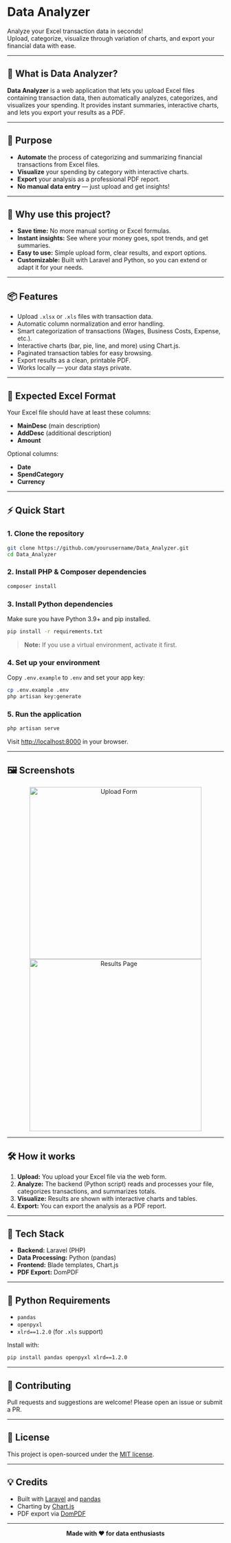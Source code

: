 # Data Analyzer

Analyze your Excel transaction data in seconds!</b><br>
Upload, categorize, visualize through variation of charts, and export your financial data with ease.

---

## 🚀 What is Data Analyzer?

**Data Analyzer** is a web application that lets you upload Excel files containing transaction data, then automatically analyzes, categorizes, and visualizes your spending. It provides instant summaries, interactive charts, and lets you export your results as a PDF.

---

## 🎯 Purpose

- **Automate** the process of categorizing and summarizing financial transactions from Excel files.
- **Visualize** your spending by category with interactive charts.
- **Export** your analysis as a professional PDF report.
- **No manual data entry** — just upload and get insights!

---

## 🧐 Why use this project?

- **Save time:** No more manual sorting or Excel formulas.
- **Instant insights:** See where your money goes, spot trends, and get summaries.
- **Easy to use:** Simple upload form, clear results, and export options.
- **Customizable:** Built with Laravel and Python, so you can extend or adapt it for your needs.

---

## 📦 Features

- Upload `.xlsx` or `.xls` files with transaction data.
- Automatic column normalization and error handling.
- Smart categorization of transactions (Wages, Business Costs, Expense, etc.).
- Interactive charts (bar, pie, line, and more) using Chart.js.
- Paginated transaction tables for easy browsing.
- Export results as a clean, printable PDF.
- Works locally — your data stays private.

---

## 📝 Expected Excel Format

Your Excel file should have at least these columns:

- **MainDesc** (main description)
- **AddDesc** (additional description)
- **Amount**

Optional columns:

- **Date**
- **SpendCategory**
- **Currency**

---

## ⚡️ Quick Start

### 1. Clone the repository

```bash
git clone https://github.com/yourusername/Data_Analyzer.git
cd Data_Analyzer
```

### 2. Install PHP & Composer dependencies

```bash
composer install
```

### 3. Install Python dependencies

Make sure you have Python 3.9+ and pip installed.

```bash
pip install -r requirements.txt
```

> **Note:** If you use a virtual environment, activate it first.

### 4. Set up your environment

Copy `.env.example` to `.env` and set your app key:

```bash
cp .env.example .env
php artisan key:generate
```

### 5. Run the application

```bash
php artisan serve
```

Visit [http://localhost:8000](http://localhost:8000) in your browser.

---

## 🖼️ Screenshots

<p align="center">
  <img src="https://user-images.githubusercontent.com/placeholder/form.png" width="400" alt="Upload Form">
  <img src="https://user-images.githubusercontent.com/placeholder/results.png" width="400" alt="Results Page">
</p>

---

## 🛠️ How it works

1. **Upload:** You upload your Excel file via the web form.
2. **Analyze:** The backend (Python script) reads and processes your file, categorizes transactions, and summarizes totals.
3. **Visualize:** Results are shown with interactive charts and tables.
4. **Export:** You can export the analysis as a PDF report.

---

## 🧩 Tech Stack

- **Backend:** Laravel (PHP)
- **Data Processing:** Python (pandas)
- **Frontend:** Blade templates, Chart.js
- **PDF Export:** DomPDF

---

## 🐍 Python Requirements

- `pandas`
- `openpyxl`
- `xlrd==1.2.0` (for `.xls` support)

Install with:

```bash
pip install pandas openpyxl xlrd==1.2.0
```

---

## 🤝 Contributing

Pull requests and suggestions are welcome! Please open an issue or submit a PR.

---

## 📄 License

This project is open-sourced under the [MIT license](LICENSE).

---

## 💡 Credits

- Built with [Laravel](https://laravel.com/) and [pandas](https://pandas.pydata.org/)
- Charting by [Chart.js](https://www.chartjs.org/)
- PDF export via [DomPDF](https://github.com/dompdf/dompdf)

---

<p align="center">
  <b>Made with ❤️ for data enthusiasts</b>
